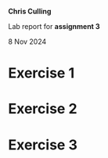 **Chris Culling**

Lab report for **assignment 3**

8 Nov 2024

# Exercise 1

# Exercise 2

# Exercise 3